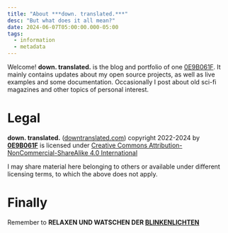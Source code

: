 ```yaml
---
title: "About ***down. translated.***"
desc: "But what does it all mean?"
date: 2024-06-07T05:00:00.000-05:00
tags:
  - information
  - metadata
---
```


Welcome! **down. translated.** is the blog and portfolio of one [0E9B061F][author]. It
mainly contains updates about my open source projects, as well as live examples
and some documentation. Occasionally I post about old sci-fi magazines and other
topics of personal interest.

# Legal

**down. translated.** ([downtranslated.com][dt]) copyright 2022-2024 by **[0E9B061F][author]** is licensed
under [Creative Commons Attribution-NonCommercial-ShareAlike 4.0
International][deed]

I may share material here belonging to others or available under different licensing terms, to which the above does not apply.

# Finally

Remember to **RELAXEN UND WATSCHEN DER [BLINKENLICHTEN][lights]**

[dt]:https://downtranslated.com
[author]:/info/author/
[lights]:https://en.wikipedia.org/wiki/Blinkenlights
[deed]:https://creativecommons.org/licenses/by-nc-sa/4.0/
